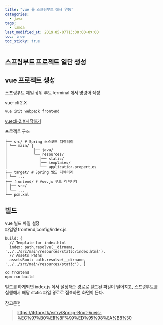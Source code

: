 ```yaml
---
title: "vue 를 스프링부트 에서 연동"
categories:
  - java
tags:
  - lamda
last_modified_at: 2019-05-07T13:00:00+09:00
toc: true
toc_sticky: true
---
```


## 스프링부트 프로젝트 일단 생성

## vue 프로젝트 생성
스프링부트 제일 상위 루트 terminal 에서 명령어 작성

vue-cli 2.X
```
vue init webpack frontend
```
[vuecli-2.X시작하기](https://itstory.tk/entry/Spring-Boot-Vuejs-%EC%97%B0%EB%8F%99%ED%95%98%EA%B8%B0)


프로젝트 구조
```
├── src/ # Spring 소스코드 디렉터리
│ └── main/ │
│            ├── java/  
│            └── resources/  
│               ├── static/
│               ├── templates/
│               └── application.properties
├── target/ # Spring 빌드 디렉터리
│ └── ...
├── frontend/ # Vue.js 루트 디렉터리
│ ├── src/
│ └── ...
└── pom.xml
```

## 빌드
vue 빌드 파일 설정 <br>
파일명
frontend/config/index.js
```
build: {
  // Template for index.html
  index: path.resolve(__dirname, '../../src/main/resources/static/index.html'),
  // Assets Paths
  assetsRoot: path.resolve(__dirname, '../../src/main/resources/static'), }
```

```
cd frontend
npm run build
```

빌드를 하게되면 index.js 에서 설정해준 경로로 빌드된 파일이 떨어지고, 스프링부트를 실행해서 해당 static 파일 경로로 접속하면 화면이 뜬다.

참고문헌
> https://itstory.tk/entry/Spring-Boot-Vuejs-%EC%97%B0%EB%8F%99%ED%95%98%EA%B8%B0
